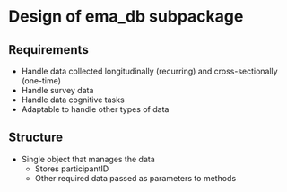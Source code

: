 # Design of ema_db subpackage

## Requirements

- Handle data collected longitudinally (recurring) and cross-sectionally (one-time)
- Handle survey data
- Handle data cognitive tasks
- Adaptable to handle other types of data

## Structure

- Single object that manages the data
  - Stores participantID
  - Other required data passed as parameters to methods
